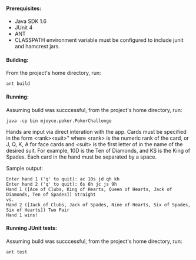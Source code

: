 #### Prerequisites: ####
- Java SDK 1.6
- JUnit 4
- ANT
- CLASSPATH environment variable must be configured to include junit and hamcrest jars.

#### Building: ####
From the project's home directory, run:

    ant build

#### Running: ####
Assuming build was succcessful, from the project's home directory, run:

    java -cp bin mjoyce.poker.PokerChallenge
    
Hands are input via direct interation with the app. Cards must be specified in the form &lt;rank&gt;&lt;suit&gt;" where &lt;rank&gt; is the numeric rank of the card, or J, Q, K, A for face cards and &lt;suit&gt; is the first letter of in the name of the desired suit. For example, 10D is the Ten of Diamonds, and KS is the King of Spades. Each card in the hand must be separated by a space.

Sample output:

    Enter hand 1 ('q' to quit): ac 10s jd qh kh
    Enter hand 2 ('q' to quit): 6s 6h jc js 9h
    Hand 1 ([Ace of Clubs, King of Hearts, Queen of Hearts, Jack of Diamonds, Ten of Spades]) Straight
    vs.
    Hand 2 ([Jack of Clubs, Jack of Spades, Nine of Hearts, Six of Spades, Six of Hearts]) Two Pair
    Hand 1 wins!
    
#### Running JUnit tests: ####
Assuming build was succcessful, from the project's home directory, run:

    ant test
